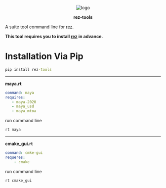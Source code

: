 <p align="center">
<img src="https://i.imgur.com/oCFdRfj.png" alt="logo"></a>
</p>

<p align="center">
<b>rez-tools</b>
</p>

A suite tool command line for [rez](https://github.com/nerdvegas/rez).

**This tool requires you to install [rez](https://github.com/nerdvegas/rez/wiki/Installation) in advance.**


# Installation Via Pip
```cmd
pip install rez-tools
```

---------------------------------------------
**maya.rt**
```yaml
command: maya
requires:
   - maya-2020
   - maya_usd
   - maya_mtoa
```
run command line
```cmd
rt maya
```
-----------------------------------------------

**cmake_gui.rt**

```yaml
command: cmke-gui
requeres:
    - cmake
```
run command line
```cmd
rt cmake_gui
```

